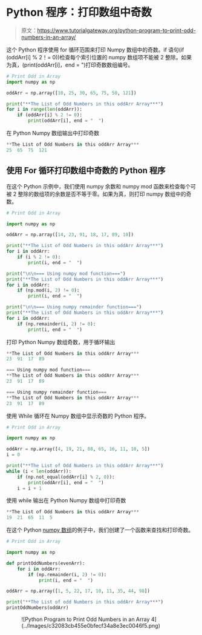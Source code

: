 # Python 程序：打印数组中奇数

> 原文：<https://www.tutorialgateway.org/python-program-to-print-odd-numbers-in-an-array/>

这个 Python 程序使用 for 循环范围来打印 Numpy 数组中的奇数。if 语句(if (oddArr[i] % 2！= 0))检查每个索引位置的 numpy 数组项不能被 2 整除。如果为真，(print(oddArr[i]，end = ")打印奇数数组编号。

```py
# Print Odd in Array
import numpy as np

oddArr = np.array([10, 25, 30, 65, 75, 50, 121])

print("**The List of Odd Numbers in this oddArr Array***")
for i in range(len(oddArr)):
    if (oddArr[i] % 2 != 0):
        print(oddArr[i], end = "  ")
```

在 Python Numpy 数组输出中打印奇数

```py
**The List of Odd Numbers in this oddArr Array***
25  65  75  121 
```

## 使用 For 循环打印数组中奇数的 Python 程序

在这个 Python 示例中，我们使用 numpy 余数和 numpy mod 函数来检查每个可被 2 整除的数组项的余数是否不等于零。如果为真，则打印 numpy 数组中的奇数。

```py
# Print Odd in Array

import numpy as np

oddArr = np.array([14, 23, 91, 18, 17, 89, 10])

print("**The List of Odd Numbers in this oddArr Array***")
for i in oddArr:
    if (i % 2 != 0):
        print(i, end = "  ")

print("\n\n=== Using numpy mod function===")
print("**The List of Odd Numbers in this oddArr Array***")
for i in oddArr:
    if (np.mod(i, 2) != 0):
        print(i, end = "  ")

print("\n\n=== Using numpy remainder function===")
print("**The List of Odd Numbers in this oddArr Array***")
for i in oddArr:
    if (np.remainder(i, 2) != 0):
        print(i, end = "  ")
```

打印 Python Numpy 数组奇数，用于循环输出

```py
**The List of Odd Numbers in this oddArr Array***
23  91  17  89  

=== Using numpy mod function===
**The List of Odd Numbers in this oddArr Array***
23  91  17  89  

=== Using numpy remainder function===
**The List of Odd Numbers in this oddArr Array***
23  91  17  89 
```

使用 While 循环在 Numpy 数组中显示奇数的 Python 程序。

```py
# Print Odd in Array

import numpy as np

oddArr = np.array([4, 19, 21, 88, 65, 16, 11, 10, 5])
i = 0

print("**The List of Odd Numbers in this oddArr Array***")
while (i < len(oddArr)):
    if (np.not_equal(oddArr[i] % 2, 0)):
        print(oddArr[i], end = "  ")
    i = i + 1
```

使用 while 输出在 Python Numpy 数组中打印奇数

```py
**The List of Odd Numbers in this oddArr Array***
19  21  65  11  5 
```

在这个 Python [numpy 数组](https://www.tutorialgateway.org/python-numpy-array/)的例子中，我们创建了一个函数来查找和打印奇数。

```py
# Print Odd in Array

import numpy as np

def printOddNumbers(evenArr):
    for i in oddArr:
        if (np.remainder(i, 2) != 0):
            print(i, end = "  ")

oddArr = np.array([1, 5, 22, 17, 10, 11, 35, 44, 98])

print("**The List of odd Numbers in this oddArr Array***")
printOddNumbers(oddArr)
```

<figure class="wp-block-image size-large">![Python Program to Print Odd Numbers in an Array 4](../Images/c32083cb455e0bfecf34a8e3ec0046f5.png)</figure>